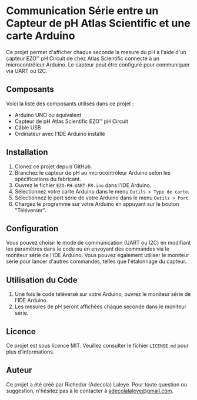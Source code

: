 # Communication Série entre un Capteur de pH Atlas Scientific et une carte Arduino

Ce projet permet d'afficher chaque seconde la mesure du pH à l'aide d'un capteur EZO™ pH Circuit de chez Atlas Scientific connecté à un microcontrôleur Arduino. Le capteur peut être configuré pour communiquer via UART ou I2C.

## Composants

Voici la liste des composants utilisés dans ce projet :

- Arduino UNO ou équivalent
- Capteur de pH Atlas Scientific EZO™ pH Circuit
- Câble USB
- Ordinateur avec l'IDE Arduino installé

## Installation

1. Clonez ce projet depuis GitHub.
2. Branchez le capteur de pH au microcontrôleur Arduino selon les spécifications du fabricant.
3. Ouvrez le fichier `EZO-PH-UART-FR.ino` dans l'IDE Arduino.
4. Sélectionnez votre carte Arduino dans le menu `Outils > Type de carte`.
5. Sélectionnez le port série de votre Arduino dans le menu `Outils > Port`.
6. Chargez le programme sur votre Arduino en appuyant sur le bouton "Téléverser".

## Configuration

Vous pouvez choisir le mode de communication (UART ou I2C) en modifiant les paramètres dans le code ou en envoyant des commandes via le moniteur série de l'IDE Arduino. Vous pouvez également utiliser le moniteur série pour lancer d'autres commandes, telles que l'étalonnage du capteur.

## Utilisation du Code

1. Une fois le code téléversé sur votre Arduino, ouvrez le moniteur série de l'IDE Arduino.
2. Les mesures de pH seront affichées chaque seconde dans le moniteur série.

## Licence

Ce projet est sous licence MIT. Veuillez consulter le fichier `LICENSE.md` pour plus d'informations.

## Auteur

Ce projet a été créé par Richedor (Adecola) Laleye. Pour toute question ou suggestion, n'hésitez pas à le contacter à adecolalaleye@gmail.com.
